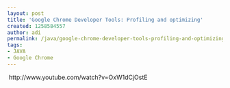 ```yaml
---
layout: post
title: 'Google Chrome Developer Tools: Profiling and optimizing'
created: 1258584557
author: adi
permalink: /java/google-chrome-developer-tools-profiling-and-optimizing
tags:
- JAVA
- Google Chrome
---
```

<p>&nbsp;http://www.youtube.com/watch?v=OxW1dCjOstE</p>
